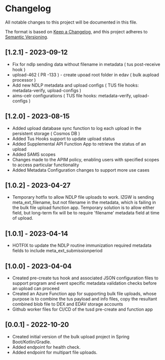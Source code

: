 # Changelog
All notable changes to this project will be documented in this file.

The format is based on [Keep a Changelog](https://keepachangelog.com/en/1.0.0/),
and this project adheres to [Semantic Versioning](https://semver.org/spec/v2.0.0.html).

## [1.2.1] - 2023-09-12
- Fix for ndlp sending data without filename in metadata ( tus post-receive hook )
- upload-462 ( PR -133 ) - create upoad root folder in edav ( bulk aupload processor )
- Add new NDLP metadata and upload configs ( TUS file hooks: metadata-verify, upload-configs )
- aims-celr configurations ( TUS file hooks: metadata-verify, upload-configs )

## [1.2.0] - 2023-08-15
- Added upload database sync function to log each upload in the persistent storage ( Cosmos DB )
- Added Tus Hooks support to update upload status
- Added Supplemental API Function App to retrieve the status of an upload
- Added SAMS scopes 
- Changes made to the APIM policy, enabling users with specified scopes to access particular functionality
- Added Metadata Configuration changes to support more use cases

## [1.0.2] - 2023-04-27
-  Temporary hotfix to allow NDLP file uploads to work.  IZGW is sending meta_ext_filename, but not filename in the metadata, which is failing in the bulk file upload function app.  Temporary solution is to allow either field, but long-term fix will be to require 'filename' metadata field at time of upload.

## [1.0.1] - 2023-04-14
- HOTFIX to update the NDLP routine immunization required metadata fields to include meta_ext_submissionperiod

## [1.0.0] - 2023-04-04
- Created pre-create tus hook and associated JSON configuration files to support program and event specific metadata validation checks before an upload can proceed
- Created an Azure Function app for supporting bulk file uploads, whose purpose is to combine the tus payload and info files, copy the resultant combined blob file to DEX and EDAV storage accounts
- Github worker files for CI/CD of the tusd pre-create and function app
  
## [0.0.1] - 2022-10-20
- Created initial version of the bulk upload project in Spring Boot/Kotlin/Gradle.
- Added endpoint for health check.
- Added endpoint for multipart file uploads.

